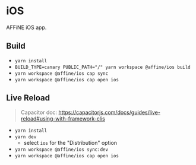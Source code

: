 # iOS

AFFiNE iOS app.

## Build

- `yarn install`
- `BUILD_TYPE=canary PUBLIC_PATH="/" yarn workspace @affine/ios build`
- `yarn workspace @affine/ios cap sync`
- `yarn workspace @affine/ios cap open ios`

## Live Reload

> Capacitor doc: https://capacitorjs.com/docs/guides/live-reload#using-with-framework-clis

- `yarn install`
- `yarn dev`
  - select `ios` for the "Distribution" option
- `yarn workspace @affine/ios sync:dev`
- `yarn workspace @affine/ios cap open ios`
